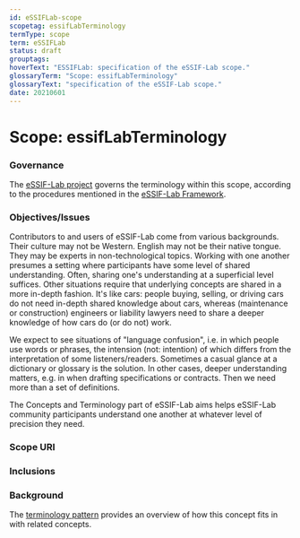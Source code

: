 ```yaml
---
id: eSSIFLab-scope
scopetag: essifLabTerminology
termType: scope
term: eSSIFLab
status: draft
grouptags:
hoverText: "ESSIFLab: specification of the eSSIF-Lab scope."
glossaryTerm: "Scope: essifLabTerminology"
glossaryText: "specification of the eSSIF-Lab scope."
date: 20210601
---
```


# Scope: essifLabTerminology

### Governance

<!--This section identifies the organizational body (Jurisdiction) that governs the scope. Optionally, a reference to the governance framework/procedures may be made.-->
The [eSSIF-Lab project](https://essif-lab.eu/) governs the terminology within this scope, according to the procedures mentioned in the [eSSIF-Lab Framework](https://essif-lab.github.io/framework/docs/terminology/).

### Objectives/Issues

<!--State the purpose for having the scope in terms of objectives that are aimed for and/or issues that are to be addressed.-->
Contributors to and users of eSSIF-Lab come from various backgrounds. Their culture may not be Western. English may not be their native tongue. They may be experts in non-technological topics. Working with one another presumes a setting where participants have some level of shared understanding. Often, sharing one's understanding at a superficial level suffices. Other situations require that underlying concepts are shared in a more in-depth fashion. It's like cars: people buying, selling, or driving cars do not need in-depth shared knowledge about cars, whereas (maintenance or construction) engineers or liability lawyers need to share a deeper knowledge of how cars do (or do not) work.

We expect to see situations of "language confusion", i.e. in which people use words or phrases, the intension (not: intention) of which differs from the interpretation of some listeners/readers. Sometimes a casual glance at a dictionary or glossary is the solution. In other cases, deeper understanding matters, e.g. in when drafting specifications or contracts. Then we need more than a set of definitions.

The Concepts and Terminology part of eSSIF-Lab aims helps eSSIF-Lab community participants understand one another at whatever level of precision they need.

### Scope URI

<!--Optionally specify the URI by which this scope may be identified-->

### Inclusions

<!--This scope may include other scopes, which means that everything in that other scope is also considered part of this scope. In case of collisions, this scope MUST provide a means to resolve such conflicts without modifying anything in included scopes. For eSSIF-Lab, we include `essifLabTerminology`-->

### Background

The [terminology pattern](pattern-terminology@) provides an overview of how this concept fits in with related concepts.

